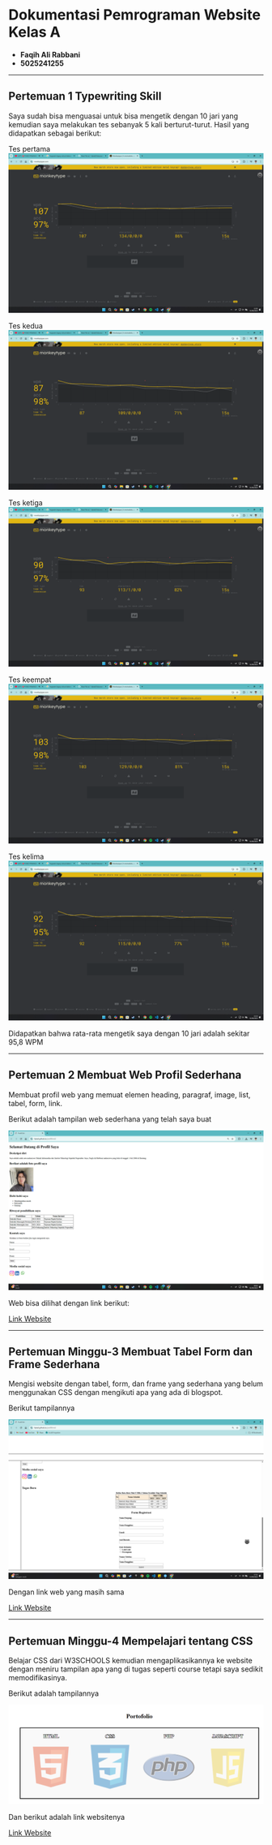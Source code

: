 # Dokumentasi Pemrograman Website Kelas A
- __Faqih Ali Rabbani__
- __5025241255__
------------------------------------------
## Pertemuan 1 Typewriting Skill

Saya sudah bisa menguasai untuk bisa mengetik dengan 10 jari yang kemudian saya melakukan tes sebanyak 5 kali berturut-turut. Hasil yang didapatkan sebagai berikut:

Tes pertama
![image alt](https://github.com/fqhali/Dokumentasi-PWEB-A/blob/5f1b905d1c8e64b41a9e8c8bbcd986c26d827788/asset/Screenshot%20(121).png)

Tes kedua
![image alt](https://github.com/fqhali/Dokumentasi-PWEB-A/blob/5f1b905d1c8e64b41a9e8c8bbcd986c26d827788/asset/Screenshot%20(122).png)

Tes ketiga
![image alt](https://github.com/fqhali/Dokumentasi-PWEB-A/blob/5f1b905d1c8e64b41a9e8c8bbcd986c26d827788/asset/Screenshot%20(123).png)

Tes keempat
![image alt](https://github.com/fqhali/Dokumentasi-PWEB-A/blob/5f1b905d1c8e64b41a9e8c8bbcd986c26d827788/asset/Screenshot%20(125).png)

Tes kelima
![image alt](https://github.com/fqhali/Dokumentasi-PWEB-A/blob/5f1b905d1c8e64b41a9e8c8bbcd986c26d827788/asset/Screenshot%20(126).png)

Didapatkan bahwa rata-rata mengetik saya dengan 10 jari adalah sekitar 95,8 WPM

------------------------------------------------------
## Pertemuan 2 Membuat Web Profil Sederhana

Membuat profil web yang memuat elemen heading, paragraf, image, list, tabel, form, link.

Berikut adalah tampilan web sederhana yang telah saya buat

![image alt](https://github.com/fqhali/Dokumentasi-PWEB-A/blob/6718fdf8e6ed550777542eb0c9c51f33ec857d9a/asset/Screenshot%20(128).png)

Web bisa dilihat dengan link berikut:

[Link Website](https://fqhali.github.io/profilhtml/)

----------------------
## Pertemuan Minggu-3 Membuat Tabel Form dan Frame Sederhana

Mengisi website dengan tabel, form, dan frame yang sederhana yang belum menggunakan CSS dengan mengikuti apa yang ada di blogspot.

Berikut tampilannya

![image alt](https://github.com/fqhali/Dokumentasi-PWEB-A/blob/c116d9a9c5007e65a451d7ff98a7fef3438a051f/asset/Screenshot%20(138).png)

Dengan link web yang masih sama

[Link Website](https://fqhali.github.io/profilhtml/)

---------------------
## Pertemuan Minggu-4 Mempelajari tentang CSS

Belajar CSS dari W3SCHOOLS kemudian mengaplikasikannya ke website dengan meniru tampilan apa yang di tugas seperti course tetapi saya sedikit memodifikasinya. 

Berikut adalah tampilannya

![image alt](https://github.com/fqhali/Dokumentasi-PWEB-A/blob/df8f56b599c5d381d5090d8a6fe78f6b160ce48c/asset/Screenshot%202025-09-21%20194538.png)

Dan berikut adalah link websitenya

[Link Website](https://fqhali.github.io/profilhtml/)

